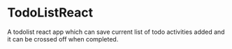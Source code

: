 # TodoListReact
A todolist react app which can save current list of todo activities added and it can be crossed off when completed.


